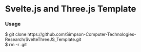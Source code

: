 # Svelte.js and Three.js Template

<h3>Usage</h3>
$ git clone https://github.com/Simpson-Computer-Technologies-Research/SvelteThreeJS_Template.git
<br>
$ rm -r .git
